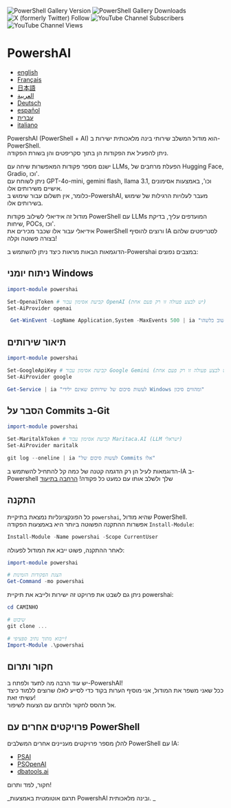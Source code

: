 ﻿![PowerShell Gallery Version](https://img.shields.io/powershellgallery/v/powershai)
![PowerShell Gallery Downloads](https://img.shields.io/powershellgallery/dt/powershai)
![X (formerly Twitter) Follow](https://img.shields.io/twitter/follow/iatalking)
![YouTube Channel Subscribers](https://img.shields.io/youtube/channel/subscribers/UCtNVhWslzx_yjbIX8JIYang)
![YouTube Channel Views](https://img.shields.io/youtube/channel/views/UCtNVhWslzx_yjbIX8JIYang)


# PowershAI

* [english](docs/en-US/START-README.md)
* [Français](docs/fr-FR/START-README.md)
* [日本語](docs/ja-JP/START-README.md)
* [العربية](docs/ar-SA/START-README.md)
* [Deutsch](docs/de-DE/START-README.md)
* [español](docs/es-ES/START-README.md)
* [עברית](docs/he-IL/START-README.md)
* [italiano](docs/it-IT/START-README.md)

PowershAI (PowerShell + AI) הוא מודול המשלב שירותי בינה מלאכותית ישירות ב-PowerShell.  
ניתן להפעיל את הפקודות הן בתוך סקריפטים והן בשורת הפקודה.  

ישנם מספר פקודות המאפשרות שיחה עם LLMs, הפעלת מרחבים של Hugging Face, Gradio, וכו'.  
ניתן לשוחח עם GPT-4o-mini, gemini flash, llama 3.1, וכו', באמצעות אסימונים אישיים משירותים אלו.  
כלומר, אין תשלום עבור שימוש ב-PowershAI, מעבר לעלויות הרגילות של שימוש בשירותים אלו.  

מודול זה אידיאלי לשילוב פקודות PowerShell עם LLMs המועדפים עליך, בדיקת שיחות, POCs, וכו'.  
אידיאלי עבור אלו שכבר מכירים את PowerShell ורוצים להוסיף IA לסנריפטים שלהם בצורה פשוטה וקלה!

הדוגמאות הבאות מראות כיצד ניתן להשתמש ב-Powershai במצבים נפוצים:

## ניתוח יומני Windows 
```powershell 
import-module powershai 

Set-OpenaiToken # קביעת אסימון עבור OpenAI (יש לבצע פעולה זו רק פעם אחת)
Set-AiProvider openai 

 Get-WinEvent -LogName Application,System -MaxEvents 500 | ia "אירוע חשוב כלשהו?"
```

## תיאור שירותים 
```powershell 
import-module powershai 

Set-GoogleApiKey # קביעת אסימון עבור Google Gemini (יש לבצע פעולה זו רק פעם אחת)
Set-AiProvider google

Get-Service | ia "לעשות סיכום של שירותים שאינם ילידי Windows ומהווים סיכון"
```

## הסבר על Commits ב-Git 
```powershell 
import-module powershai 

Set-MaritalkToken # קביעת אסימון עבור Maritaca.AI (LLM ישראלי)
Set-AiProvider maritalk

git log --oneline | ia "לעשות סיכום של Commits אלו"
```


הדוגמאות לעיל הן רק הדגמה קטנה של כמה קל להתחיל להשתמש ב-IA ב-Powershell שלך ולשלב אותו עם כמעט כל פקודה!
[הרחבה בתיעוד](docs/pt-BR)

## התקנה

כל הפונקציונליות נמצאת בתיקיית `powershai`, שהיא מודול PowerShell.  
אפשרות ההתקנה הפשוטה ביותר היא באמצעות הפקודה `Install-Module`:

```powershell
Install-Module -Name powershai -Scope CurrentUser
```

לאחר ההתקנה, פשוט ייבא את המודול לפעולה:

```powershell
import-module powershai

# הצגת הפקודות הזמינות
Get-Command -mo powershai
```

ניתן גם לשבט את פרויקט זה ישירות ולייבא את תיקיית powershai:

```powershell
cd CAMINHO

# שיבוט
git clone ...

# ייבוא מתוך נתיב ספציפי!
Import-Module .\powershai
```

## חקור ותרום

יש עוד הרבה מה לתעד ולפתח ב-PowershAI!  
ככל שאני משפר את המודול, אני מוסיף הערות בקוד כדי לסייע לאלו שרוצים ללמוד כיצד עשיתי זאת!  
אל תהסס לחקור ולתרום עם הצעות לשיפור.

## פרויקטים אחרים עם PowerShell

להלן מספר פרויקטים מעניינים אחרים המשלבים PowerShell עם IA:

- [PSAI](https://github.com/dfinke/PSAI)
- [PSOpenAI](https://github.com/mkht/PSOpenAI)
- [dbatools.ai](https://github.com/potatoqualitee/dbatools.ai)

חקור, למד ותרום!




<!--PowershaiAiDocBlockStart-->
_תרגם אוטומטית באמצעות PowershAI ובינה מלאכותית. 
_
<!--PowershaiAiDocBlockEnd-->
